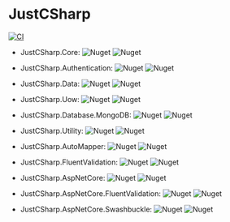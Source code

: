 # JustCSharp
[![CI](https://github.com/ductran95/JustCSharp/actions/workflows/ci.yml/badge.svg)](https://github.com/ductran95/JustCSharp/actions/workflows/ci.yml)

- JustCSharp.Core: ![Nuget](https://img.shields.io/nuget/v/JustCSharp.Core)
![Nuget](https://img.shields.io/nuget/dt/JustCSharp.Core)

- JustCSharp.Authentication: ![Nuget](https://img.shields.io/nuget/v/JustCSharp.Authentication)
![Nuget](https://img.shields.io/nuget/dt/JustCSharp.Authentication)

- JustCSharp.Data: ![Nuget](https://img.shields.io/nuget/v/JustCSharp.Data)
![Nuget](https://img.shields.io/nuget/dt/JustCSharp.Data)

- JustCSharp.Uow: ![Nuget](https://img.shields.io/nuget/v/JustCSharp.Uow)
![Nuget](https://img.shields.io/nuget/dt/JustCSharp.Uow)

- JustCSharp.Database.MongoDB: ![Nuget](https://img.shields.io/nuget/v/JustCSharp.Database.MongoDB)
![Nuget](https://img.shields.io/nuget/dt/JustCSharp.Database.MongoDB)

- JustCSharp.Utility: ![Nuget](https://img.shields.io/nuget/v/JustCSharp.Utility)
![Nuget](https://img.shields.io/nuget/dt/JustCSharp.Utility)

- JustCSharp.AutoMapper: ![Nuget](https://img.shields.io/nuget/v/JustCSharp.AutoMapper)
![Nuget](https://img.shields.io/nuget/dt/JustCSharp.AutoMapper)

- JustCSharp.FluentValidation: ![Nuget](https://img.shields.io/nuget/v/JustCSharp.FluentValidation)
![Nuget](https://img.shields.io/nuget/dt/JustCSharp.FluentValidation)

- JustCSharp.AspNetCore: ![Nuget](https://img.shields.io/nuget/v/JustCSharp.AspNetCore)
  ![Nuget](https://img.shields.io/nuget/dt/JustCSharp.AspNetCore)

- JustCSharp.AspNetCore.FluentValidation: ![Nuget](https://img.shields.io/nuget/v/JustCSharp.AspNetCore.FluentValidation)
  ![Nuget](https://img.shields.io/nuget/dt/JustCSharp.AspNetCore.FluentValidation)

- JustCSharp.AspNetCore.Swashbuckle: ![Nuget](https://img.shields.io/nuget/v/JustCSharp.AspNetCore.Swashbuckle)
  ![Nuget](https://img.shields.io/nuget/dt/JustCSharp.AspNetCore.Swashbuckle)
